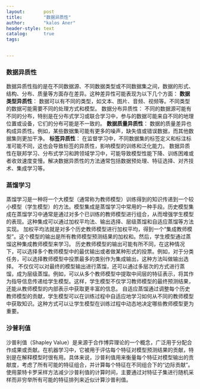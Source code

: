 ```yaml
---
layout:       post
title:        "数据异质性"
author:       "kalos Aner"
header-style: text
catalog:      true
tags:
    

---
```


### 数据异质性

数据异质性指的是在不同数据源、不同数据类型或不同数据集之间，数据的形式、结构、分布、质量等方面存在差异。这种差异性可能表现为以下几个方面：
**数据类型异质性**： 数据可以有不同的类型，如文本、图片、音频、视频等。不同类型的数据可能需要不同的处理方式和模型。
数据分布异质性： 不同的数据源可能有不同的分布，特别是在分布式学习或联合学习中，参与的数据可能来自不同的地理位置或设备，它们的分布可能是不一致的。
**数据质量异质性**： 数据的质量差异也构成异质性。例如，某些数据集可能有更多的噪声，缺失值或错误数据，而其他数据集则更加干净。
**标签异质性**： 在监督学习中，不同数据集的标签定义和标注标准可能不同，这也会导致标签的异质性，影响模型的训练和泛化能力。
数据异质性在联邦学习、分布式学习和跨领域学习中，可能导致模型性能下降、训练困难或者收敛速度变慢。解决数据异质性的方法通常包括数据预处理、特征选择、对齐技术、集成学习等。

### 蒸馏学习

蒸馏学习是一种将一个大模型（通常称为教师模型）训练得到的知识传递到一个较小模型（学生模型）的方法。模型集成是蒸馏学习中常用的一种手段。历史模型集成在蒸馏学习中通常是通过对多个已训练的教师模型进行组合，从而增强学生模型的表现。这种集成可以通过加权平均法、输出选择、层级蒸馏和自适应蒸馏等方法实现。
加权平均法就是对多个历史教师模型进行加权平均，得到一个“集成教师模型”。这个模型的输出是所有教师模型预测结果的加权和。然后，学生模型通过蒸馏这种集成教师模型来学习。
历史教师模型的输出可能有所不同，在这种情况下，可以选择多个教师模型中的最优输出或者做某种形式的投票。例如，对于分类任务，可以选择教师模型中投票最多的类别作为集成输出，这种方法叫做输出选择。
不仅仅可以对最终的模型输出进行蒸馏，还可以通过多层次的方式进行蒸馏，成为层级蒸馏。例如，可以从多个教师模型中提取中间层的特征表示，将其作为指导信息传递给学生模型。这样，学生模型不仅学习教师模型的最终预测结果，还能从教师模型的内部表示中获取更丰富的信息。
自适应蒸馏通过调整每个历史教师模型的贡献，学生模型可以在训练过程中自适应地学习如何从不同的教师模型中获取知识。这种方式可以让学生模型在训练过程中动态地决定哪些教师模型更为重要。

### 沙普利值

沙普利值（Shapley Value）是来源于合作博弈理论的一个概念，广泛用于分配合作成果或贡献。在机器学习中，它被用于评估每个特征对模型预测结果的贡献，特别是在解释模型时很有用。具体来说，沙普利值用来衡量每个特征对模型输出的贡献度，考虑了所有可能的特征组合，并计算每个特征在不同组合下的“边际贡献”。使用蒙特卡罗采样方法减少沙普利值的计算时间，主要通过对特征子集进行随机采样而非穷举所有可能的特征排列来近似计算沙普利值。
